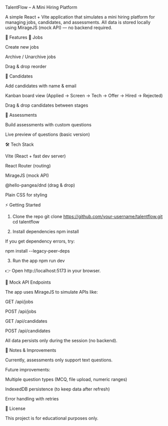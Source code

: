 TalentFlow – A Mini Hiring Platform

A simple React + Vite application that simulates a mini hiring platform for managing jobs, candidates, and assessments.
All data is stored locally using MirageJS (mock API) — no backend required.

🚀 Features
🔹 Jobs

Create new jobs

Archive / Unarchive jobs

Drag & drop reorder

🔹 Candidates

Add candidates with name & email

Kanban board view (Applied → Screen → Tech → Offer → Hired → Rejected)

Drag & drop candidates between stages

🔹 Assessments

Build assessments with custom questions

Live preview of questions (basic version)

🛠 Tech Stack

Vite
 (React + fast dev server)

React Router
 (routing)

MirageJS
 (mock API)

@hello-pangea/dnd
 (drag & drop)

Plain CSS for styling

⚡ Getting Started
1. Clone the repo
git clone https://github.com/your-username/talentflow.git
cd talentflow

2. Install dependencies
npm install


If you get dependency errors, try:

npm install --legacy-peer-deps

3. Run the app
npm run dev


👉 Open http://localhost:5173 in your browser.

🧪 Mock API Endpoints

The app uses MirageJS to simulate APIs like:

GET /api/jobs

POST /api/jobs

GET /api/candidates

POST /api/candidates

All data persists only during the session (no backend).

📌 Notes & Improvements

Currently, assessments only support text questions.

Future improvements:

Multiple question types (MCQ, file upload, numeric ranges)

IndexedDB persistence (to keep data after refresh)

Error handling with retries

📜 License

This project is for educational purposes only.